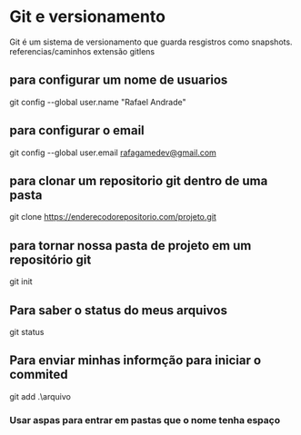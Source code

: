 # Git e versionamento

Git é um sistema de versionamento que guarda resgistros como snapshots.
referencias/caminhos
extensão gitlens

## para configurar um nome de usuarios
git config --global user.name "Rafael Andrade"

## para configurar o email
git config --global user.email rafagamedev@gmail.com

## para clonar um repositorio git dentro de uma pasta
git clone https://enderecodorepositorio.com/projeto.git

## para tornar nossa pasta de projeto em um repositório git
git init 

## Para saber o status do meus arquivos
git status

## Para enviar minhas informção para iniciar o commited
git add .\arquivo

### Usar aspas para entrar em pastas que o nome tenha espaço
